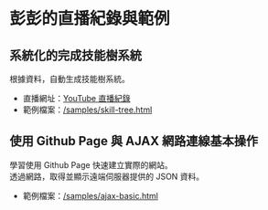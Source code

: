 # 彭彭的直播紀錄與範例

## 系統化的完成技能樹系統

根據資料，自動生成技能樹系統。

- 直播網址：[YouTube 直播紀錄](https://www.youtube.com/watch?v=tAKoBulUArg)
- 範例檔案：[/samples/skill-tree.html](https://github.com/cwpeng/live-records-samples/blob/master/samples/skill-tree.html)

## 使用 Github Page 與 AJAX 網路連線基本操作

學習使用 Github Page 快速建立實際的網站。  
透過網路，取得並顯示遠端伺服器提供的 JSON 資料。

- 範例檔案：[/samples/ajax-basic.html](https://github.com/cwpeng/live-records-samples/blob/master/samples/ajax-basic.html)
